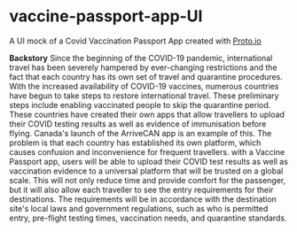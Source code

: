 # vaccine-passport-app-UI
A UI mock of a Covid Vaccination Passport App created with [Proto.io](https://proto.io/)

**Backstory**
Since the beginning of the COVID-19 pandemic, international travel has been severely hampered by ever-changing restrictions and the fact that each country has its own set of travel and quarantine procedures. With the increased availability of COVID-19 vaccines, numerous countries have begun to take steps to restore international travel. These preliminary steps include enabling vaccinated people to skip the quarantine period. These countries have created their own apps that allow travellers to upload their COVID testing results as well as evidence of immunisation before flying. Canada's launch of the ArriveCAN app is an example of this. The problem is that each country has established its own platform, which causes confusion and inconvenience for frequent travellers. with a Vaccine Passport app, users will be able to upload their COVID test results as well as vaccination evidence to a universal platform that will be trusted on a global scale. This will not only reduce time and provide comfort for the passenger, but it will also allow each traveller to see the entry requirements for their destinations. The requirements will be in accordance with the destination site's local laws and government regulations, such as who is permitted entry, pre-flight testing times, vaccination needs, and quarantine standards.

